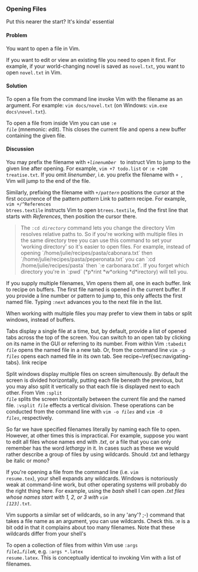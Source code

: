 ### Opening Files

<span class="todo">Put this nearer the start? It's kinda' essential</span>

<h4>Problem</h4>

You want to open a file in Vim.

If you want to edit or view an existing file you need to open it first. For
example, if your world-changing novel is saved as <code>novel.txt</code>, you want to
open <code>novel.txt</code> in Vim.

<h4>Solution</h4>

To open a file from the command line invoke Vim with the filename as an
argument. For example: <code>vim docs/novel.txt</code> (on Windows:
<code>vim.exe docs\novel.txt</code>).

To open a file from inside Vim you can use <code>:e <var>file</var></code> (mnemonic: *e*dit).
This closes the current file and opens a new buffer containing the given file. 

<h4>Discussion</h4>

You may prefix the filename with <code>+<var>linenumber</var> </code> to
instruct Vim to jump to the given line after opening. For example, <code>vim
+7 todo.list</code> or <code>:e +100 treatise.txt</code>. If you omit
<var>linenumber</var>, i.e. you prefix the filename with `+ `, Vim will jump
to the end of the file.

Similarly, prefixing the filename with <code>+/<var>pattern</var></code>
positions the cursor at the first occurrence of the pattern <var>pattern</var>
<span class="todo">Link to pattern recipe</span>. For example, <code>vim
+/^References btrees.textile</code> instructs Vim to open
<code>btrees.textile</code>, find the first line that starts with *References*,
then position the cursor there.  

<blockquote class="tip">
The <code>:cd <var>directory</var></code> command lets you change the directory Vim resolves relative paths to. So if you're working with multiple files in the same directory tree you can use this command to set your 'working directory' so it's easier to open files. For example, instead of opening `/home/julie/recipes/pasta/cabonara.txt` then `/home/julie/recipes/pasta/peperonata.txt` you can `:cd /home/julie/recipes/pasta` then `:e carbonara.txt`. If you forget which directory you're in `:pwd` (*p*rint *w*orking *d*irectory) will tell you.
</blockquote>

If you supply multiple filenames, Vim opens them all, one in each buffer. <span
class="todo">link to recipe on buffers</span>. The first file named is opened in
the current buffer. If you provide a line number or pattern to jump to, this
only affects the first named file. Typing <code>:next</code> advances you to the
next file in the list.

When working with multiple files you may prefer to view them in tabs or split
windows, instead of buffers. 

Tabs display a single file at a time, but, by default, provide a list of opened
tabs across the top of the screen. You can switch to an open tab by clicking on
its name in the GUI or referring to its number. From within Vim <code>:tabedit
<var>file</var></code> opens the named file in a new tab. Or, from the command
line <code>vim -p <var>files</var></code> opens each named file in its own tab.
See recipe~\ref{sec:navigating-tabs}. <span class="todo">link recipe</span> 
 
Split windows display multiple files on screen simultenously. By default the
screen is divided horizontally, putting each file beneath the previous, but you
may also split it vertically so that each file is displayed next to each other.
From Vim <code>:split <var>file</var></code> splits the screen horizontally
between the current file and the named file. <code>:vsplit
<var>file</var></code> effects a vertical division. These operations can be
conducted from the command line with <code>vim -o <var>files</var></code> and <code>vim -O
<var>files</var></code>, respectively.

So far we have specified filenames literally by naming each file to open.
However, at other times this is impractical. For example, suppose you want to
edit all files whose names end with <em>.txt</em>, or a file that you can only
remember has the word <em>lethargy</em> in it. In cases such as these we would
rather describe a group of files by using wildcards. <span class="todo">Should
.txt and lethargy be italic or mono?</span>

If you're opening a file from the command line (i.e. <code>vim
resume.tex</code>), your shell expands any wildcards. Windows is notoriously
weak at command-line work, but other operating systems will probably do the
right thing here. For example, using the <em>bash</em> shell I can open
<em>*.txt</em> files whose names start with <em>1</em>, <em>2</em>, or
<em>3</em> with <code>vim [123]*.txt</code>.

Vim supports a similar set of wildcards, so in any <span class="todo">'any'?
;-)</span> command that takes a file name as an argument, you can use
wildcards. <span class="todo">Check this. :e is a bit odd in that it complains
about too many filenames</span>.  <span class="todo">Note that these wildcards
differ from your shell's</span>

To open a collection of files from within Vim use <code>:args
<var>file1</var>&hellip;<var>fileN</var></code>, e.g. <code>:args *.latex
resume.latex</code>. This is conceptually identical to invoking Vim with a
list of filenames.
